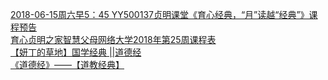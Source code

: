   
[2018-06-15周六早5：45 YY500137贞明课堂《育心经典，“月”读越“经典”》课程预告](http://www.dianyue.me/archives/173/ubkah290c8elplfa/)  
[育心贞明之家智慧父母网络大学2018年第25周课程表](http://www.dianyue.me/archives/213/slvizh68pg28yzpp/)  
[【妍丁的草地】国学经典 ||道德经](http://www.dianyue.me/archives/844/zop49vq89rsy7a9f/)  
[《道德经》——【道教经典】](http://www.dianyue.me/archives/019/choavhugvufstzk2/)